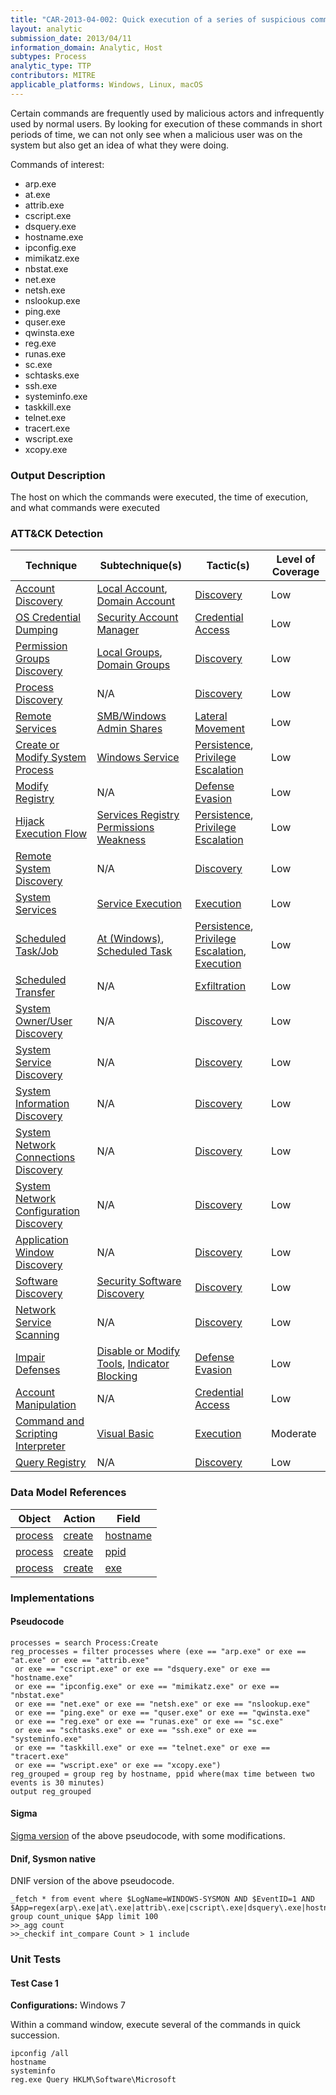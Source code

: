 ```yaml
---
title: "CAR-2013-04-002: Quick execution of a series of suspicious commands"
layout: analytic
submission_date: 2013/04/11
information_domain: Analytic, Host
subtypes: Process
analytic_type: TTP
contributors: MITRE
applicable_platforms: Windows, Linux, macOS
---
```


Certain commands are frequently used by malicious actors and infrequently used by normal users. By looking for execution of these commands in short periods of time, we can not only see when a malicious user was on the system but also get an idea of what they were doing.

  Commands of interest:

-   arp.exe
-   at.exe
-   attrib.exe
-   cscript.exe
-   dsquery.exe
-   hostname.exe
-   ipconfig.exe
-   mimikatz.exe
-   nbstat.exe
-   net.exe
-   netsh.exe
-   nslookup.exe
-   ping.exe
-   quser.exe
-   qwinsta.exe
-   reg.exe
-   runas.exe
-   sc.exe
-   schtasks.exe
-   ssh.exe
-   systeminfo.exe
-   taskkill.exe
-   telnet.exe
-   tracert.exe
-   wscript.exe
-   xcopy.exe

### Output Description

The host on which the commands were executed, the time of execution, and what commands were executed


### ATT&CK Detection

|Technique|Subtechnique(s)|Tactic(s)|Level of Coverage|
|---|---|---|---|
|[Account Discovery](https://attack.mitre.org/techniques/T1087/)|[Local Account](https://attack.mitre.org/techniques/T1087/001/), [Domain Account](https://attack.mitre.org/techniques/T1087/002/)|[Discovery](https://attack.mitre.org/tactics/TA0007/)|Low|
|[OS Credential Dumping](https://attack.mitre.org/techniques/T1003/)|[Security Account Manager](https://attack.mitre.org/techniques/T1003/002/)|[Credential Access](https://attack.mitre.org/tactics/TA0006/)|Low|
|[Permission Groups Discovery](https://attack.mitre.org/techniques/T1069/)|[Local Groups](https://attack.mitre.org/techniques/T1069/001/), [Domain Groups](https://attack.mitre.org/techniques/T1069/002/)|[Discovery](https://attack.mitre.org/tactics/TA0007/)|Low|
|[Process Discovery](https://attack.mitre.org/techniques/T1057/)|N/A|[Discovery](https://attack.mitre.org/tactics/TA0007/)|Low|
|[Remote Services](https://attack.mitre.org/techniques/T1021/)|[SMB/Windows Admin Shares](https://attack.mitre.org/techniques/T1021/002/)|[Lateral Movement](https://attack.mitre.org/tactics/TA0008/)|Low|
|[Create or Modify System Process](https://attack.mitre.org/techniques/T1543/)|[Windows Service](https://attack.mitre.org/techniques/T1543/003/)|[Persistence](https://attack.mitre.org/tactics/TA0003/), [Privilege Escalation](https://attack.mitre.org/tactics/TA0004/)|Low|
|[Modify Registry](https://attack.mitre.org/techniques/T1112/)|N/A|[Defense Evasion](https://attack.mitre.org/tactics/TA0005/)|Low|
|[Hijack Execution Flow](https://attack.mitre.org/techniques/T1574/)|[Services Registry Permissions Weakness](https://attack.mitre.org/techniques/T1574/011/)|[Persistence](https://attack.mitre.org/tactics/TA0003/), [Privilege Escalation](https://attack.mitre.org/tactics/TA0004/)|Low|
|[Remote System Discovery](https://attack.mitre.org/techniques/T1018/)|N/A|[Discovery](https://attack.mitre.org/tactics/TA0007/)|Low|
|[System Services](https://attack.mitre.org/techniques/T1569/)|[Service Execution](https://attack.mitre.org/techniques/T1569/002/)|[Execution](https://attack.mitre.org/tactics/TA0002/)|Low|
|[Scheduled Task/Job](https://attack.mitre.org/techniques/T1053/)|[At (Windows)](https://attack.mitre.org/techniques/T1053/002/), [Scheduled Task](https://attack.mitre.org/techniques/T1053/005/)|[Persistence](https://attack.mitre.org/tactics/TA0003/), [Privilege Escalation](https://attack.mitre.org/tactics/TA0004/), [Execution](https://attack.mitre.org/tactics/TA0002/)|Low|
|[Scheduled Transfer](https://attack.mitre.org/techniques/T1029/)|N/A|[Exfiltration](https://attack.mitre.org/tactics/TA0010/)|Low|
|[System Owner/User Discovery](https://attack.mitre.org/techniques/T1033/)|N/A|[Discovery](https://attack.mitre.org/tactics/TA0007/)|Low|
|[System Service Discovery](https://attack.mitre.org/techniques/T1007/)|N/A|[Discovery](https://attack.mitre.org/tactics/TA0007/)|Low|
|[System Information Discovery](https://attack.mitre.org/techniques/T1082/)|N/A|[Discovery](https://attack.mitre.org/tactics/TA0007/)|Low|
|[System Network Connections Discovery](https://attack.mitre.org/techniques/T1049/)|N/A|[Discovery](https://attack.mitre.org/tactics/TA0007/)|Low|
|[System Network Configuration Discovery](https://attack.mitre.org/techniques/T1016/)|N/A|[Discovery](https://attack.mitre.org/tactics/TA0007/)|Low|
|[Application Window Discovery](https://attack.mitre.org/techniques/T1010/)|N/A|[Discovery](https://attack.mitre.org/tactics/TA0007/)|Low|
|[Software Discovery](https://attack.mitre.org/techniques/T1518/)|[Security Software Discovery](https://attack.mitre.org/techniques/T1518/001/)|[Discovery](https://attack.mitre.org/tactics/TA0007/)|Low|
|[Network Service Scanning](https://attack.mitre.org/techniques/T1046/)|N/A|[Discovery](https://attack.mitre.org/tactics/TA0007/)|Low|
|[Impair Defenses](https://attack.mitre.org/techniques/T1562/)|[Disable or Modify Tools](https://attack.mitre.org/techniques/T1562/001/), [Indicator Blocking](https://attack.mitre.org/techniques/T1562/006/)|[Defense Evasion](https://attack.mitre.org/tactics/TA0005/)|Low|
|[Account Manipulation](https://attack.mitre.org/techniques/T1098/)|N/A|[Credential Access](https://attack.mitre.org/tactics/TA0006/)|Low|
|[Command and Scripting Interpreter](https://attack.mitre.org/techniques/T1059/)|[Visual Basic](https://attack.mitre.org/techniques/T1059/005/)|[Execution](https://attack.mitre.org/tactics/TA0002/)|Moderate|
|[Query Registry](https://attack.mitre.org/techniques/T1012/)|N/A|[Discovery](https://attack.mitre.org/tactics/TA0007/)|Low|

### Data Model References

|Object|Action|Field|
|---|---|---|
|[process](/data_model/process) | [create](/data_model/process#create) | [hostname](/data_model/process#hostname) |
|[process](/data_model/process) | [create](/data_model/process#create) | [ppid](/data_model/process#ppid) |
|[process](/data_model/process) | [create](/data_model/process#create) | [exe](/data_model/process#exe) |


### Implementations

#### Pseudocode


```
processes = search Process:Create
reg_processes = filter processes where (exe == "arp.exe" or exe == "at.exe" or exe == "attrib.exe"
 or exe == "cscript.exe" or exe == "dsquery.exe" or exe == "hostname.exe"
 or exe == "ipconfig.exe" or exe == "mimikatz.exe" or exe == "nbstat.exe"
 or exe == "net.exe" or exe == "netsh.exe" or exe == "nslookup.exe"
 or exe == "ping.exe" or exe == "quser.exe" or exe == "qwinsta.exe"
 or exe == "reg.exe" or exe == "runas.exe" or exe == "sc.exe"
 or exe == "schtasks.exe" or exe == "ssh.exe" or exe == "systeminfo.exe"
 or exe == "taskkill.exe" or exe == "telnet.exe" or exe == "tracert.exe"
 or exe == "wscript.exe" or exe == "xcopy.exe")
reg_grouped = group reg by hostname, ppid where(max time between two events is 30 minutes)
output reg_grouped
```


#### Sigma

[Sigma version](https://github.com/Neo23x0/sigma/blob/master/rules/windows/process_creation/win_multiple_suspicious_cli.yml) of the above pseudocode, with some modifications.



#### Dnif, Sysmon native

DNIF version of the above pseudocode.


```
_fetch * from event where $LogName=WINDOWS-SYSMON AND $EventID=1 AND $App=regex(arp\.exe|at\.exe|attrib\.exe|cscript\.exe|dsquery\.exe|hostname\.exe|ipconfig\.exe|mimikatz.exe|nbstat\.exe|net\.exe|netsh\.exe|nslookup\.exe|ping\.exe|quser\.exe|qwinsta\.exe|reg\.exe|runas\.exe|sc\.exe|schtasks\.exe|ssh\.exe|systeminfo\.exe|taskkill\.exe|telnet\.exe|tracert\.exe|wscript\.exe|xcopy\.exe)i group count_unique $App limit 100
>>_agg count
>>_checkif int_compare Count > 1 include
```



### Unit Tests

#### Test Case 1

**Configurations:** Windows 7

Within a command window, execute several of the commands in quick succession.

```
ipconfig /all
hostname
systeminfo
reg.exe Query HKLM\Software\Microsoft
```


